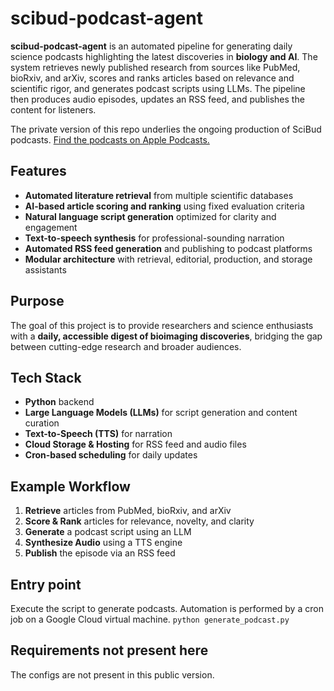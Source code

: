# scibud-podcast-agent

**scibud-podcast-agent** is an automated pipeline for generating daily science podcasts highlighting the latest discoveries in **biology and AI**. The system retrieves newly published research from sources like PubMed, bioRxiv, and arXiv, scores and ranks articles based on relevance and scientific rigor, and generates podcast scripts using LLMs. The pipeline then produces audio episodes, updates an RSS feed, and publishes the content for listeners.

The private version of this repo underlies the ongoing production of SciBud podcasts. [Find the podcasts on Apple Podcasts.](https://podcast/scibud-emerging-discoveries-from-bioimaging/id1740828391)

## Features

- **Automated literature retrieval** from multiple scientific databases
- **AI-based article scoring and ranking** using fixed evaluation criteria
- **Natural language script generation** optimized for clarity and engagement
- **Text-to-speech synthesis** for professional-sounding narration
- **Automated RSS feed generation** and publishing to podcast platforms
- **Modular architecture** with retrieval, editorial, production, and storage assistants

## Purpose

The goal of this project is to provide researchers and science enthusiasts with a **daily, accessible digest of bioimaging discoveries**, bridging the gap between cutting-edge research and broader audiences.

## Tech Stack

- **Python** backend
- **Large Language Models (LLMs)** for script generation and content curation
- **Text-to-Speech (TTS)** for narration
- **Cloud Storage & Hosting** for RSS feed and audio files
- **Cron-based scheduling** for daily updates

## Example Workflow

1. **Retrieve** articles from PubMed, bioRxiv, and arXiv  
2. **Score & Rank** articles for relevance, novelty, and clarity  
3. **Generate** a podcast script using an LLM  
4. **Synthesize Audio** using a TTS engine  
5. **Publish** the episode via an RSS feed

## Entry point
Execute the script to generate podcasts. Automation is performed by a cron job on a Google Cloud virtual machine.
```python generate_podcast.py```

## Requirements not present here
The configs are not present in this public version.

